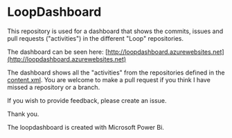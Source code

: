 # LoopDashboard

This repository is used for a dashboard that shows the commits, issues and pull requests ("activities") in the different "Loop" repositories.

The dashboard can be seen here: [http://loopdashboard.azurewebsites.net](http://loopdashboard.azurewebsites.net)

The dashboard shows all the "activities" from the repositories defined in the [content.xml](https://github.com/cfaagaard/LoopDashboard/blob/master/Content.xml). You are welcome to make a pull request if you think I have missed a repository or a branch.

If you wish to provide feedback, please create an issue. 


Thank you.

The loopdashboard is created with Microsoft Power Bi.
